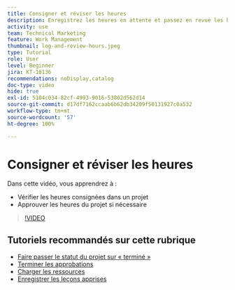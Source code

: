 ```yaml
---
title: Consigner et réviser les heures
description: Enregistrez les heures en attente et passez en revue les heures consignées avant de fermer le projet dans  [!DNL  Workfront].
activity: use
team: Technical Marketing
feature: Work Management
thumbnail: log-and-review-hours.jpeg
type: Tutorial
role: User
level: Beginner
jira: KT-10136
recommendations: noDisplay,catalog
doc-type: video
hide: true
exl-id: 5104c034-82cf-4993-9016-53802d562d14
source-git-commit: d17df7162ccaab6b62db34209f50131927c0a532
workflow-type: tm+mt
source-wordcount: '57'
ht-degree: 100%

---
```


# Consigner et réviser les heures

Dans cette vidéo, vous apprendrez à :

* Vérifier les heures consignées dans un projet
* Approuver les heures du projet si nécessaire

>[!VIDEO](https://video.tv.adobe.com/v/3441071/?quality=12&learn=on&enablevpops&captions=fre_fr)

## Tutoriels recommandés sur cette rubrique

* [Faire passer le statut du projet sur « terminé »](/help/manage-work/projects/change-the-project-status.md)
* [Terminer les approbations](/help/manage-work/close-a-project/complete-approvals.md)
* [Charger les ressources](/help/manage-work/close-a-project/upload-assets.md)
* [Enregistrer les leçons apprises](/help/manage-work/close-a-project/lessons-learned-from-closing-a-project.md)
